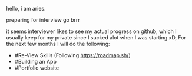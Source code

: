 hello, i am aries.

preparing for interview go brrr

it seems interviewer likes to see my actual progress on github, which I usually keep for my private since I sucked alot when I was starting xD,
For the next few months I will do the following:
- #Re-View Skills (Following https://roadmap.sh/)
- #Building an App
- #Portfolio website
